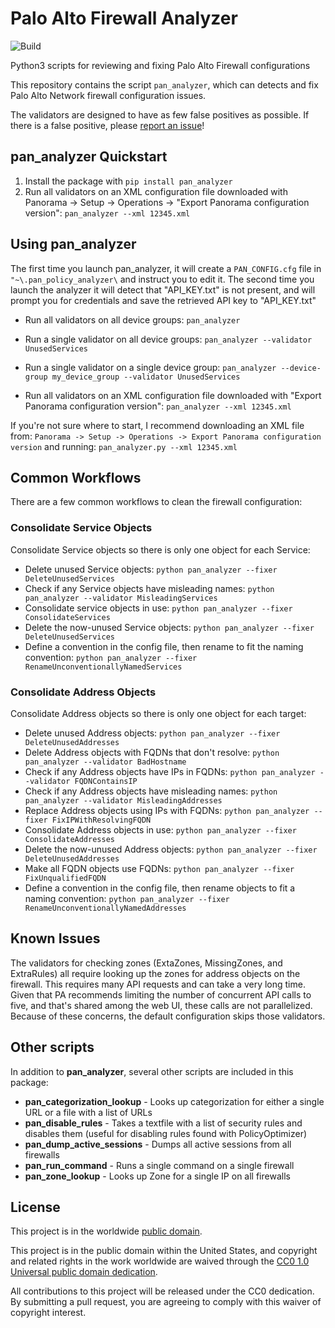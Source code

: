 # Palo Alto Firewall Analyzer

![Build](https://github.com/moshekaplan/palo_alto_firewall_analyzer/actions/workflows/test.yml/badge.svg)

Python3 scripts for reviewing and fixing Palo Alto Firewall configurations

This repository contains the script `pan_analyzer`, which can detects and fix Palo Alto Network firewall configuration issues.

The validators are designed to have as few false positives as possible. If there is a false positive, please [report an issue](https://github.com/moshekaplan/palo_alto_firewall_analyzer/issues/new)!

## pan_analyzer Quickstart

1. Install the package with `pip install pan_analyzer`
2. Run all validators on an XML configuration file downloaded with Panorama -> Setup -> Operations -> "Export Panorama configuration version":
`pan_analyzer --xml 12345.xml`

## Using pan_analyzer

The first time you launch pan_analyzer, it will create a `PAN_CONFIG.cfg` file
in `"~\.pan_policy_analyzer\` and instruct you to edit it.
The second time you launch the analyzer it will detect that "API_KEY.txt" is not present,
and will prompt you for credentials and save the retrieved API key to "API_KEY.txt"

* Run all validators on all device groups:
`pan_analyzer`

* Run a single validator on all device groups:
`pan_analyzer --validator UnusedServices`

* Run a single validator on a single device group:
`pan_analyzer --device-group my_device_group --validator UnusedServices`

* Run all validators on an XML configuration file downloaded with "Export Panorama configuration version":
`pan_analyzer --xml 12345.xml`


If you're not sure where to start, I recommend downloading an XML file from:
`Panorama -> Setup -> Operations -> Export Panorama configuration version` and running: `pan_analyzer.py --xml 12345.xml`

## Common Workflows
There are a few common workflows to clean the firewall configuration:

### Consolidate Service Objects
Consolidate Service objects so there is only one object for each Service:
* Delete unused Service objects: `python pan_analyzer --fixer DeleteUnusedServices`
* Check if any Service objects have misleading names: `python pan_analyzer --validator MisleadingServices`
* Consolidate service objects in use: `python pan_analyzer --fixer ConsolidateServices`
* Delete the now-unused Service objects: `python pan_analyzer --fixer DeleteUnusedServices`
* Define a convention in the config file, then rename to fit the naming convention: `python pan_analyzer --fixer RenameUnconventionallyNamedServices`

### Consolidate Address Objects
Consolidate Address objects so there is only one object for each target:
* Delete unused Address objects: `python pan_analyzer --fixer DeleteUnusedAddresses`
* Delete Address objects with FQDNs that don't resolve: `python pan_analyzer --validator BadHostname`
* Check if any Address objects have IPs in FQDNs: `python pan_analyzer --validator FQDNContainsIP`
* Check if any Address objects have misleading names: `python pan_analyzer --validator MisleadingAddresses`
* Replace Address objects using IPs with FQDNs: `python pan_analyzer --fixer FixIPWithResolvingFQDN`
* Consolidate Address objects in use: `python pan_analyzer --fixer ConsolidateAddresses`
* Delete the now-unused Address objects: `python pan_analyzer --fixer DeleteUnusedAddresses`
* Make all FQDN objects use FQDNs: `python pan_analyzer --fixer FixUnqualifiedFQDN`
* Define a convention in the config file, then rename objects to fit a naming convention: `python pan_analyzer --fixer RenameUnconventionallyNamedAddresses`


## Known Issues

The validators for checking zones (ExtaZones, MissingZones, and ExtraRules) all
require looking up the zones for address objects on the firewall. This requires many API
requests and can take a very long time. Given that PA recommends limiting the number of
concurrent API calls to five, and that's shared among the web UI, these calls are not
parallelized. Because of these concerns, the default configuration skips those validators.

## Other scripts
In addition to **pan_analyzer**, several other scripts are included in this package:
* **pan_categorization_lookup** - Looks up categorization for either a single URL or a file with a list of URLs
* **pan_disable_rules** - Takes a textfile with a list of security rules and disables them (useful for disabling rules found with PolicyOptimizer)
* **pan_dump_active_sessions** - Dumps all active sessions from all firewalls
* **pan_run_command** - Runs a single command on a single firewall
* **pan_zone_lookup** - Looks up Zone for a single IP on all firewalls

## License ##

This project is in the worldwide [public domain](LICENSE).

This project is in the public domain within the United States, and
copyright and related rights in the work worldwide are waived through
the [CC0 1.0 Universal public domain
dedication](https://creativecommons.org/publicdomain/zero/1.0/).

All contributions to this project will be released under the CC0
dedication. By submitting a pull request, you are agreeing to comply
with this waiver of copyright interest.
